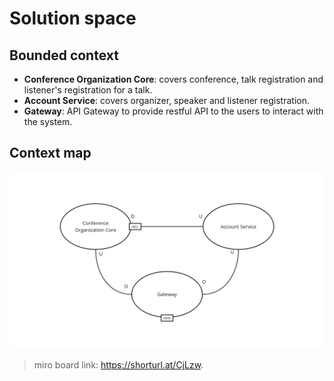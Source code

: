 # Solution space

## Bounded context

- **Conference Organization Core**: covers conference, talk registration and listener's registration for a talk.
- **Account Service**: covers organizer, speaker and listener registration.
- **Gateway**: API Gateway to provide restful API to the users to interact with the system.

## Context map

![alt text](context_map.jpg)

> miro board link: https://shorturl.at/CjLzw.